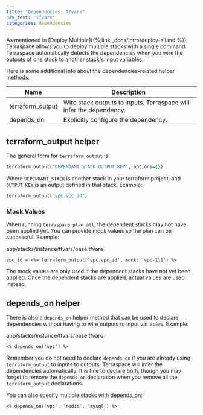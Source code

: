 ```yaml
---
title: "Dependencies: Tfvars"
nav_text: "Tfvars"
categories: dependencies
---
```


As mentioned in [Deploy Multiple]({% link _docs/intro/deploy-all.md %}), Terraspace allows you to deploy multiple stacks with a single command. Terraspace automatically detects the dependencies when you wire the outputs of one stack to another stack's input variables.

Here is some additional info about the dependencies-related helper methods.

Name | Description
--- | ---
terraform_output | Wire stack outputs to inputs. Terraspace will infer the dependency.
depends_on | Explicitly configure the dependency.

## terraform_output helper

The general form for `terraform_output` is

```ruby
terraform_output("DEPENDANT_STACK.OUTPUT_KEY", options={})
```

Where `DEPENDANT_STACK` is another stack in your terraform project, and `OUTPUT_KEY` is an output defined in that stack. Example:

```ruby
terraform_output("vpc.vpc_id")
```

### Mock Values

When running `terraspace plan all`, the dependent stacks may not have been applied yet. You can provide mock values so the plan can be successful.  Example:

app/stacks/instance/tfvars/base.tfvars

    vpc_id = <%= terraform_output('vpc.vpc_id', mock: 'vpc-111') %>

The mock values are only used if the dependent stacks have not yet been applied. Once the dependent stacks are applied, actual values are used instead.

## depends_on helper

There is also a `depends_on` helper method that can be used to declare dependencies without having to wire outputs to input variables.  Example:

app/stacks/instance/tfvars/base.tfvars

    <% depends_on('vpc') %>

Remember you do not need to declare `depends_on` if you are already using `terraform_output` to inputs to outputs. Terraspace will infer the dependencies automatically. It is fine to declare both, though you may forget to remove the `depends_on` declaration when you remove all the `terraform_output` declarations.

You can also specify multiple stacks with depends_on:

    <% depends_on('vpc', 'redis', 'mysql') %>
